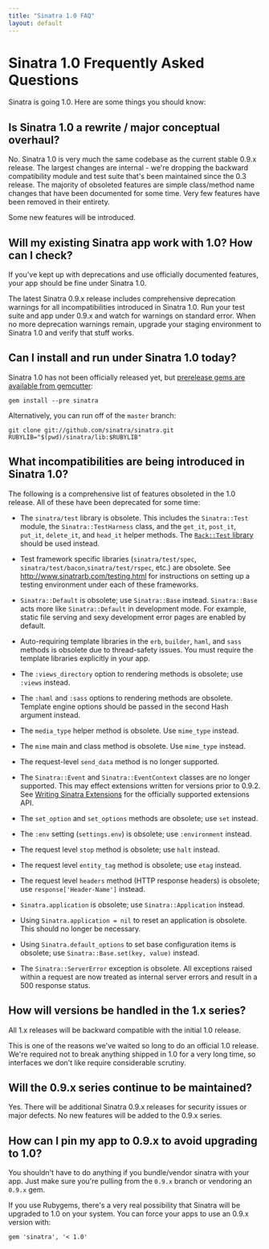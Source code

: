 ```yaml
---
title: "Sinatra 1.0 FAQ"
layout: default
---
```


Sinatra 1.0 Frequently Asked Questions
======================================

Sinatra is going 1.0. Here are some things you should know:

## Is Sinatra 1.0 a rewrite / major conceptual overhaul?

No. Sinatra 1.0 is very much the same codebase as the current stable
0.9.x release. The largest changes are internal - we're dropping the
backward compatibility module and test suite that's been maintained
since the 0.3 release. The majority of obsoleted features are simple
class/method name changes that have been documented for some time. Very
few features have been removed in their entirety.

Some new features will be introduced.

## Will my existing Sinatra app work with 1.0? How can I check?

If you've kept up with deprecations and use officially documented
features, your app should be fine under Sinatra 1.0.

The latest Sinatra 0.9.x release includes comprehensive deprecation
warnings for all incompatibilities introduced in Sinatra 1.0. Run your
test suite and app under 0.9.x and watch for warnings on standard error.
When no more deprecation warnings remain, upgrade your staging
environment to Sinatra 1.0 and verify that stuff works.

## Can I install and run under Sinatra 1.0 today?

Sinatra 1.0 has not been officially released yet, but [prerelease gems
are available from gemcutter](http://gemcutter.org/gems/sinatra/versions/1.0.a):

    gem install --pre sinatra

Alternatively, you can run off of the `master` branch:

    git clone git://github.com/sinatra/sinatra.git
    RUBYLIB="$(pwd)/sinatra/lib:$RUBYLIB"

## What incompatibilities are being introduced in Sinatra 1.0?

The following is a comprehensive list of features obsoleted in the
1.0 release. All of these have been deprecated for some time:

 * The `sinatra/test` library is obsolete. This includes the `Sinatra::Test`
   module, the `Sinatra::TestHarness` class, and the `get_it`, `post_it`,
   `put_it`, `delete_it`, and `head_it` helper methods. The
   [`Rack::Test` library](http://gitrdoc.com/brynary/rack-test) should
   be used instead.

 * Test framework specific libraries (`sinatra/test/spec`,
   `sinatra/test/bacon`,`sinatra/test/rspec`, etc.) are obsolete. See
   http://www.sinatrarb.com/testing.html for instructions on setting up a
   testing environment under each of these frameworks.

 * `Sinatra::Default` is obsolete; use `Sinatra::Base` instead.
   `Sinatra::Base` acts more like `Sinatra::Default` in development mode.
   For example, static file serving and sexy development error pages are
   enabled by default.

 * Auto-requiring template libraries in the `erb`, `builder`, `haml`,
   and `sass` methods is obsolete due to thread-safety issues. You must
   require the template libraries explicitly in your app.

 * The `:views_directory` option to rendering methods is obsolete; use
   `:views` instead.

 * The `:haml` and `:sass` options to rendering methods are obsolete.
   Template engine options should be passed in the second Hash argument
   instead.

 * The `media_type` helper method is obsolete. Use `mime_type` instead.

 * The `mime` main and class method is obsolete. Use `mime_type` instead.

 * The request-level `send_data` method is no longer supported.

 * The `Sinatra::Event` and `Sinatra::EventContext` classes are no longer
   supported. This may effect extensions written for versions prior to 0.9.2.
   See [Writing Sinatra Extensions](http://www.sinatrarb.com/extensions.html)
   for the officially supported extensions API.

 * The `set_option` and `set_options` methods are obsolete; use `set`
   instead.

 * The `:env` setting (`settings.env`) is obsolete; use `:environment`
   instead.

 * The request level `stop` method is obsolete; use `halt` instead.

 * The request level `entity_tag` method is obsolete; use `etag`
   instead.

 * The request level `headers` method (HTTP response headers) is obsolete;
   use `response['Header-Name']` instead.

 * `Sinatra.application` is obsolete; use `Sinatra::Application` instead.

 * Using `Sinatra.application = nil` to reset an application is obsolete.
   This should no longer be necessary.

 * Using `Sinatra.default_options` to set base configuration items is
   obsolete; use `Sinatra::Base.set(key, value)` instead.

 * The `Sinatra::ServerError` exception is obsolete. All exceptions raised
   within a request are now treated as internal server errors and result in
   a 500 response status.

## How will versions be handled in the 1.x series?

All 1.x releases will be backward compatible with the initial
1.0 release.

This is one of the reasons we've waited so long to do an official 1.0
release. We're required not to break anything shipped in 1.0 for a very
long time, so interfaces we don't like require considerable scrutiny.

## Will the 0.9.x series continue to be maintained?

Yes. There will be additional Sinatra 0.9.x releases for security
issues or major defects. No new features will be added to the 0.9.x
series.

## How can I pin my app to 0.9.x to avoid upgrading to 1.0?

You shouldn't have to do anything if you bundle/vendor sinatra with your
app. Just make sure you're pulling from the `0.9.x` branch or vendoring an
`0.9.x` gem.

If you use Rubygems, there's a very real possibility that Sinatra will
be upgraded to 1.0 on your system. You can force your apps to use an 0.9.x
version with:

    gem 'sinatra', '< 1.0'
